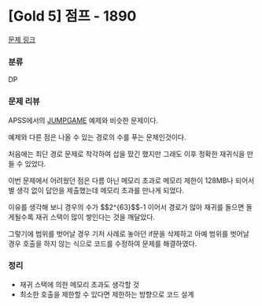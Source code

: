 # [Gold 5] 점프 - 1890
[문제 링크](https://www.acmicpc.net/problem/1890)

### 분류
DP

### 문제 리뷰
<p>APSS에서의 <a href="C:\Users\Void\TH_Lab\AL_Study\APSS\8_Dynamic_Programing\Example_problem\JUMPGAME.cpp">JUMPGAME</a> 예제와 비슷한 문제이다.</p>
<p>예제와 다른 점은 나올 수 있는 경로의 수를 푸는 문제인것이다.</p>
<p>처음에는 최단 경로 문제로 착각하여 삽을 팠긴 했지만 그래도 이후 정확한 재귀식을 만들 수 있었다.</p>
<p>이번 문제에서 어려웠던 점은 다름 아닌 메모리 초과로 메모리 제한이 128MB나 되어서 별 생각 없이 답안을 제출했는데 메모리 초과를 만나게 되었다.</p>
<p>이유를 생각해 보니 경우의 수가 $$2^{63}$$-1 이어서 경로가 많아 재귀를 돌으면 돌게될수록 재귀 스택이 많이 쌓인다는 것을 깨달았다.</p>
<p>그렇기에 범위를 벗어날 경우 기저 사례로 놓아던 if문을 삭제하고 아예 범위를 벗어날 경우 호출을 하지 않는 식으로 코드를 수정하여 문제를 해결하였다.</p>

### 정리
+ 재귀 스택에 의한 메모리 초과도 생각할 것
+ 최소한 호출을 제한할 수 있다면 제한하는 방향으로 코드 설계